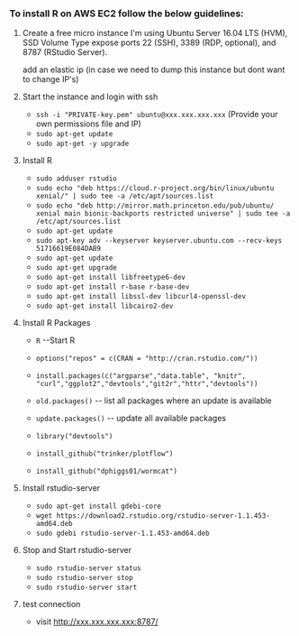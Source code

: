 ### To install R on AWS EC2 follow the below guidelines:

1. Create a free micro instance
    I'm using Ubuntu Server 16.04 LTS (HVM), SSD Volume Type
    expose ports 22 (SSH), 3389 (RDP, optional), and 8787 (RStudio Server).

    add an elastic ip (in case we need to dump this instance but dont want to change IP's)

2. Start the instance and login with ssh
   * `ssh -i "PRIVATE-key.pem" ubuntu@xxx.xxx.xxx.xxx` (Provide your own permissions file and IP)
   * `sudo apt-get update`
   * `sudo apt-get -y upgrade`

3. Install R
   * `sudo adduser rstudio`
   * `sudo echo "deb https://cloud.r-project.org/bin/linux/ubuntu xenial/" | sudo tee -a /etc/apt/sources.list`
   * `sudo echo "deb http://mirror.math.princeton.edu/pub/ubuntu/ xenial main bionic-backports restricted universe" | sudo tee -a /etc/apt/sources.list`
   * `sudo apt-get update`
   * `sudo apt-key adv --keyserver keyserver.ubuntu.com --recv-keys 51716619E084DAB9`
   * `sudo apt-get update`
   * `sudo apt-get upgrade`
   * `sudo apt-get install libfreetype6-dev`
   * `sudo apt-get install r-base r-base-dev`
   * `sudo apt-get install libssl-dev libcurl4-openssl-dev `
   * `sudo apt-get install libcairo2-dev`

4. Install R Packages
   * `R` --Start R
   * `options("repos" = c(CRAN = "http://cran.rstudio.com/"))`
   * `install.packages(c("argparse","data.table", "knitr", "curl","ggplot2","devtools","git2r","httr","devtools"))`
   * `old.packages()` -- list all packages where an update is available
   * `update.packages()` -- update all available packages

   * `library("devtools")`
   * `install_github("trinker/plotflow")`
   * `install_github("dphiggs01/wormcat")`


5. Install rstudio-server
   * `sudo apt-get install gdebi-core`
   * `wget https://download2.rstudio.org/rstudio-server-1.1.453-amd64.deb`
   * `sudo gdebi rstudio-server-1.1.453-amd64.deb`


6. Stop and Start rstudio-server
   * `sudo rstudio-server status`
   * `sudo rstudio-server stop`
   * `sudo rstudio-server start`

7. test connection
   * visit http://xxx.xxx.xxx.xxx:8787/
